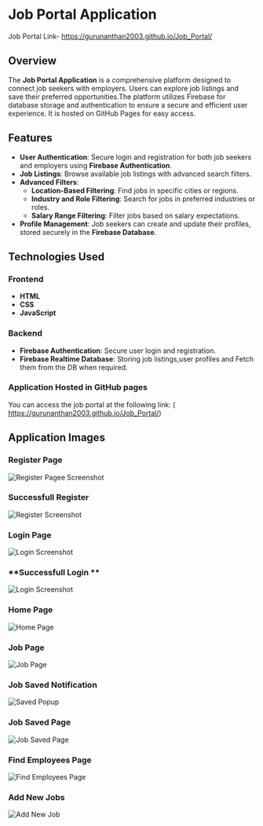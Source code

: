 # Job Portal Application
 Job Portal  Link- https://gurunanthan2003.github.io/Job_Portal/
## **Overview**

The **Job Portal Application** is a comprehensive platform designed to connect job seekers with employers. Users can explore job listings and save their preferred opportunities.The platform utilizes Firebase for database storage and authentication to ensure a secure and efficient user experience. It is hosted on GitHub Pages for easy access.

## **Features**

- **User Authentication**: Secure login and registration for both job seekers and employers using **Firebase Authentication**.
- **Job Listings**: Browse available job listings with advanced search filters.
- **Advanced Filters**:
  - **Location-Based Filtering**: Find jobs in specific cities or regions.
  - **Industry and Role Filtering**: Search for jobs in preferred industries or roles.
  - **Salary Range Filtering**: Filter jobs based on salary expectations.
- **Profile Management**: Job seekers can create and update their profiles, stored securely in the **Firebase Database**.

## **Technologies Used**

### **Frontend**

- **HTML**
- **CSS**
- **JavaScript**
  
### **Backend**

- **Firebase Authentication**: Secure user login and registration.
- **Firebase Realtime Database**: Storing job listings,user profiles and Fetch them from the DB when required.
### **Application Hosted in GitHub pages**
You can access the job portal at the following link:
( https://gurunanthan2003.github.io/Job_Portal/)

## **Application Images**

### **Register Page**
![Register Pagee Screenshot](images/register.PNG "Register Page of the Job Portal")

### **Successfull Register**
![Register Screenshot](images/register1.PNG " Successfull Register Page of the Job Portal")

### **Login Page**
![Login Screenshot](images/login.PNG "Login Page of the Job Portal")

### **Successfull Login **
![Login Screenshot](images/login1.PNG "Successfull Login Page of the Job Portal")

### **Home Page**
![Home Page](images/home.PNG " Home Page of the Job Portal")

### **Job Page**
![Job Page](images/find_job.PNG "Job Page of the Job Portal")

### **Job Saved Notification**
![Saved Popup](images/saved_popup.PNG "Saved Popup")

### **Job Saved Page**
![Job Saved Page](images/saved_jobs.PNG "Job Page of the Job Portal")

### **Find Employees Page**
![Find Employees Page](images/employees.PNG "Find Employees Page of the Job Portal")

### **Add New Jobs**
![Add New Job](images/add_job.PNG "Add New Job of the Job Portal")


